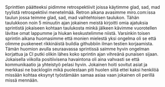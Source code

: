 Sprinttien päätteeksi pidimme retrospektiivit joissa käytimme glad, sad, mad tyylistä retrospektiivi menetelmää. Retron aikana avasimme miro.com:issa taulun jossa teimme glad, sad, mad vaihtehtoisen taulukon. Tähän taulukkoon noin 5 minuutin ajan jokainen meistä kirjoitti omia ajatuksia sprintistä jokaiseen kohtaan taulukosta minkä jälkeen kävimme vuorotellen lävitse omat lappumme ja hiukan keskustelimme niistä. Varsinkin toisen sprintin aikana huomasimme että monien mielestä yksi ongelma oli se että olimme puskeneet rikkinäistä buildia githubbiin ilman testien korjaamista. Tämän huomion avulla seuraavassa sprintissä saimme hyvin ongelman korjattua ja CI putki olikin lähes koko sprintin ajan vihreänä punaisen sijaan. Jokaisella viikolla positiivisena havaintona oli aina vahvasti se että kommunikaatio ja yhteistyö pelasi hyvin. Jokainen hoiti sovitut asiat ja merkkasi ne backlogiin mikä puolestaan piti huolen siitä ettei kaksi henkilöä missään kohtaa eksynyt työstämään samaa asiaa vaan jokainen oli perillä missä mennään.
